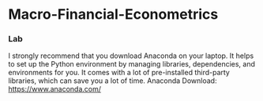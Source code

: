 # Macro-Financial-Econometrics
### Lab 

I strongly recommend that you download Anaconda on your laptop. It helps to set up the Python environment by managing libraries, dependencies, and environments for you. It comes with a lot of pre-installed third-party libraries, which can save you a lot of time. 
Anaconda Download: https://www.anaconda.com/
